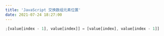```yaml
---
title: 'JavaScript 交换数组元素位置'
date: 2021-07-24 18:27:00
---   
```

```javascript
;[value[index - 1], value[index]] = [value[index], value[index - 1]]
```